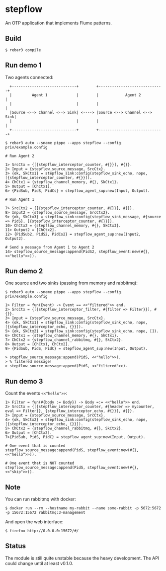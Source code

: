 stepflow
========

An OTP application that implements Flume patterns.

Build
-----

    $ rebar3 compile

Run demo 1
----------

Two agents connected:

```
  +-----------------------------+        +-----------------------------+
  |         Agent 1             |        |            Agent 2          |
  |                             |        |                             |
  |Source <--> Channel <--> Sink| <----> |Source <--> Channel <--> Sink|
  |                             |        |                             |
  +-----------------------------+        +-----------------------------+
```

    $ rebar3 auto --sname pippo --apps stepflow --config priv/example.config

    # Run Agent 2

    1> SrcCtx = {[{stepflow_interceptor_counter, #{}}], #{}}.
    2> Input = {stepflow_source_message, SrcCtx}.
    3> {ok, SkCtx1} = stepflow_sink:config(stepflow_sink_echo, nope, [{stepflow_interceptor_counter, #{}}]).
    4> ChCtx1 = {stepflow_channel_memory, #{}, SkCtx1}.
    5> Output = [ChCtx1].
    6> {PidSub, PidS, PidCs} = stepflow_agent_sup:new(Input, Output).

    # Run Agent 1

    7> SrcCtx2 = {[{stepflow_interceptor_counter, #{}}], #{}}.
    8> Input2 = {stepflow_source_message, SrcCtx2}.
    9> {ok, SkCtx3} = stepflow_sink:config(stepflow_sink_message, #{source => PidS}, [{stepflow_interceptor_counter, #{}}]).
    10> ChCtx2 = {stepflow_channel_memory, #{}, SkCtx3}.
    11> Output2 = [ChCtx2].
    12> {PidSub2, PidS2, PidCs2} = stepflow_agent_sup:new(Input2, Output2).

    # Send a message from Agent 1 to Agent 2
    14> stepflow_source_message:append(PidS2, stepflow_event:new(#{}, <<"hello">>)).

Run demo 2
----------

One source and two sinks (passing from memory and rabbitmq):

    $ rebar3 auto --sname pippo --apps stepflow --config priv/example.config

    1> Filter = fun(Event) -> Event == <<"filtered">> end.
    2> SrcCtx = {[{stepflow_interceptor_filter, #{filter => Filter}}], #{}}.
    3> Input = {stepflow_source_message, SrcCtx}.
    4> {ok, SkCtx1} = stepflow_sink:config(stepflow_sink_echo, nope, [{stepflow_interceptor_echo, {}}]).
    5> {ok, SkCtx2} = stepflow_sink:config(stepflow_sink_echo, nope, []).
    6> ChCtx1 = {stepflow_channel_memory, #{}, SkCtx1}.
    7> ChCtx2 = {stepflow_channel_rabbitmq, #{}, SkCtx2}.
    8> Output = [ChCtx1, ChCtx2].
    9> {PidSub, PidS, PidC} = stepflow_agent_sup:new(Input, Output).

    > stepflow_source_message:append(PidS, <<"hello">>).
    > % filtered message!
    > stepflow_source_message:append(PidS, <<"filtered">>).

Run demo 3
----------

Count the events `<<"hello">>`:

    1> Filter = fun(#{body := Body}) -> Body =:= <<"hello">> end.
    2> SrcCtx = {[{stepflow_interceptor_counter, #{header => mycounter, eval => Filter}}, {stepflow_interceptor_echo, #{}}], #{}}.
    3> Input = {stepflow_source_message, SrcCtx}.
    4> {ok, SkCtx2} = stepflow_sink:config(stepflow_sink_echo, nope, [{stepflow_interceptor_echo, {}}]).
    5> ChCtx2 = {stepflow_channel_rabbitmq, #{}, SkCtx2}.
    6> Output = [ChCtx2].
    7>{PidSub, PidS, PidC} = stepflow_agent_sup:new(Input, Output).

    # One event that is counted
    stepflow_source_message:append(PidS, stepflow_event:new(#{}, <<"hello">>)).

    # One event that is NOT counted
    stepflow_source_message:append(PidS, stepflow_event:new(#{}, <<"skip">>)).

Note
----

You can run rabbitmq with docker:

    $ docker run --rm --hostname my-rabbit --name some-rabbit -p 5672:5672 -p 15672:15672 rabbitmq:3-management

And open the web interface:

    $ firefox http://0.0.0.0:15672/#/

Status
------

The module is still quite unstable because the heavy development.
The API could change until at least v0.1.0.
